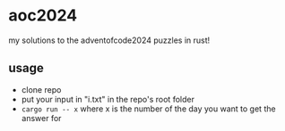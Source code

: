 # aoc2024
my solutions to the adventofcode2024 puzzles in rust!

## usage
- clone repo
- put your input in "i.txt" in the repo's root folder
- `cargo run -- x` where x is the number of the day you want to get the answer for
